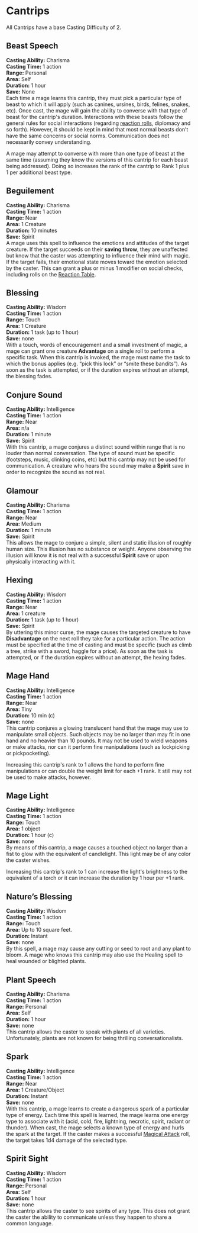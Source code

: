 # Cantrips

All Cantrips have a base Casting Difficulty of 2.

## Beast Speech
**Casting Ability:** Charisma<br/>
**Casting Time:** 1 action<br/>
**Range:** Personal<br/>
**Area:** Self<br/>
**Duration:** 1 hour<br/>
**Save:** None<br/>
Each time a mage learns this cantrip, they must pick a particular type of beast to which it will apply (such as canines, ursines, birds, felines, snakes, etc).  Once cast, the mage will gain the ability to converse with that type of beast for the cantrip's duration.  Interactions with these beasts follow the general rules for social interactions (regarding [reaction rolls](Core_Rules#Charisma-and-Reactions), diplomacy and so forth).  However, it should be kept in mind that most normal beasts don’t have the same concerns or social norms.  Communication does not necessarily convey understanding.

A mage may attempt to converse with more than one type of beast at the same time (assuming they know the versions of this cantrip for each beast being addressed).  Doing so increases the rank of the cantrip to Rank 1 plus 1 per additional beast type.

## Beguilement
**Casting Ability:** Charisma<br/>
**Casting Time:** 1 action<br/>
**Range:** Near<br/>
**Area:** 1 Creature<br/>
**Duration:** 10 minutes<br/>
**Save:** Spirit<br/>
A mage uses this spell to influence the emotions and attitudes of the target creature.  If the target succeeds on their **saving throw**, they are unaffected but know that the caster was attempting to influence their mind with magic.  If the target fails, their emotional state moves toward the emotion selected by the caster.  This can grant a plus or minus 1 modifier on social checks, including rolls on the [Reaction Table](Core_Rules#Charisma-and-Reactions).

## Blessing
**Casting Ability:** Wisdom<br/>
**Casting Time:** 1 action<br/>
**Range:** Touch<br/>
**Area:** 1 Creature<br/>
**Duration:** 1 task (up to 1 hour)<br/>
**Save:** none<br/>
With a touch, words of encouragement and a small investment of magic, a mage can grant one creature **Advantage** on a single roll to perform a specific task.  When this cantrip is invoked, the mage must name the task to which the bonus applies (e.g. “pick this lock” or “smite these bandits”).  As soon as the task is attempted, or if the duration expires without an attempt, the blessing fades.

## Conjure Sound
**Casting Ability:** Intelligence<br/>
**Casting Time:** 1 action<br/>
**Range:** Near<br/>
**Area:** n/a<br/>
**Duration:** 1 minute<br/>
**Save:** Spirit<br/>
With this cantrip, a mage conjures a distinct sound within range that is no louder than normal conversation.  The type of sound must be specific (footsteps, music, clinking coins, etc) but this cantrip may not be used for communication.  A creature who hears the sound may make a **Spirit** save in order to recognize the sound as not real.

## Glamour
**Casting Ability:** Charisma<br/>
**Casting Time:** 1 action<br/>
**Range:** Near<br/>
**Area:** Medium<br/>
**Duration:** 1 minute<br/>
**Save:** Spirit<br/>
This allows the mage to conjure a simple, silent and static illusion of roughly human size.  This illusion has no substance or weight.  Anyone observing the illusion will know it is not real with a successful **Spirit** save or upon physically interacting with it.

## Hexing
**Casting Ability:** Wisdom<br/>
**Casting Time:** 1 action<br/>
**Range:** Near<br/>
**Area:** 1 creature<br/>
**Duration:** 1 task (up to 1 hour)<br/>
**Save:** Spirit<br/>
By uttering this minor curse, the mage causes the targeted creature to have **Disadvantage** on the next roll they take for a particular action.  The action must be specified at the time of casting and must be specific (such as climb a tree, strike with a sword, haggle for a price).  As soon as the task is attempted, or if the duration expires without an attempt, the hexing fades.

## Mage Hand
**Casting Ability:** Intelligence<br/>
**Casting Time:** 1 action<br/>
**Range:** Near<br/>
**Area:** Tiny<br/>
**Duration:** 10 min (c)<br/>
**Save:** none<br/>
This cantrip conjures a glowing translucent hand that the mage may use to manipulate small objects.  Such objects may be no larger than may fit in one hand and no heavier than 10 pounds.  It may not be used to wield weapons or make attacks, nor can it perform fine manipulations (such as lockpicking or pickpocketing).  

Increasing this cantrip's rank to 1 allows the hand to perform fine manipulations or can double the weight limit for each +1 rank.  It still may not be used to make attacks, however.

## Mage Light
**Casting Ability:** Intelligence<br/>
**Casting Time:** 1 action<br/>
**Range:** Touch<br/>
**Area:** 1 object<br/>
**Duration:** 1 hour (c)<br/>
**Save:** none<br/>
By means of this cantrip, a mage causes a touched object no larger than a fist to glow with the equivalent of candlelight.  This light may be of any color the caster wishes.

Increasing this cantrip's rank to 1 can increase the light's brightness to the equivalent of a torch or it can increase the duration by 1 hour per +1 rank.

## Nature’s Blessing
**Casting Ability:** Wisdom<br/>
**Casting Time:** 1 action<br/>
**Range:** Touch<br/>
**Area:** Up to 10 square feet.<br/>
**Duration:** Instant<br/>
**Save:** none<br/>
By this spell, a mage may cause any cutting or seed to root and any plant to bloom.  A mage who knows this cantrip may also use the Healing spell to heal wounded or blighted plants.

## Plant Speech
**Casting Ability:** Charisma<br/>
**Casting Time:** 1 action<br/>
**Range:** Personal<br/>
**Area:** Self<br/>
**Duration:** 1 hour<br/>
**Save:** none<br/>
This cantrip allows the caster to speak with plants of all varieties.  Unfortunately, plants are not known for being thrilling conversationalists.

## Spark
**Casting Ability:** Intelligence<br/>
**Casting Time:** 1 action<br/>
**Range:** Near<br/>
**Area:** 1 Creature/Object<br/>
**Duration:** Instant<br/>
**Save:** none<br/>
With this cantrip, a mage learns to create a dangerous spark of a particular type of energy.  Each time this spell is learned, the mage learns one energy type to associate with it (acid, cold, fire, lightning, necrotic, spirit, radiant or thunder).  When cast, the mage selects a known type of energy and hurls the spark at the target.  If the caster makes a successful [Magical Attack](TheMagicalArts.md#Magical-Attacks-and-Saving-Throws) roll, the target takes 1d4 damage of the selected type.

## Spirit Sight
**Casting Ability:** Wisdom<br/>
**Casting Time:** 1 action<br/>
**Range:** Personal<br/>
**Area:** Self<br/>
**Duration:** 1 hour<br/>
**Save:** none<br/>
This cantrip allows the caster to see spirits of any type.  This does not grant the caster the ability to communicate unless they happen to share a common language.
